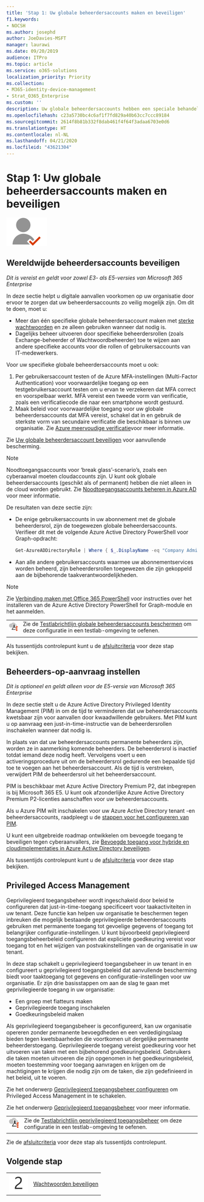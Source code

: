 ```yaml
---
title: 'Stap 1: Uw globale beheerdersaccounts maken en beveiligen'
f1.keywords:
- NOCSH
ms.author: josephd
author: JoeDavies-MSFT
manager: laurawi
ms.date: 09/20/2019
audience: ITPro
ms.topic: article
ms.service: o365-solutions
localization_priority: Priority
ms.collection:
- M365-identity-device-management
- Strat_O365_Enterprise
ms.custom: ''
description: Uw globale beheerdersaccounts hebben een speciale behandeling nodig om ze te beschermen tegen inbreuk van referenties.
ms.openlocfilehash: c23a5730bc4c6af1f7fd829a40b63cc7ccc89184
ms.sourcegitcommit: 2614f8b81b332f8dab461f4f64f3adaa6703e0d6
ms.translationtype: HT
ms.contentlocale: nl-NL
ms.lasthandoff: 04/21/2020
ms.locfileid: "43621304"
---
```

# <a name="step-1-create-and-protect-your-global-admin-accounts"></a>Stap 1: Uw globale beheerdersaccounts maken en beveiligen

![Fase 2: Identiteit](../media/deploy-foundation-infrastructure/identity_icon-small.png)

<a name="identity-global-admin"></a>
## <a name="protect-global-administrator-accounts"></a>Wereldwijde beheerdersaccounts beveiligen

*Dit is vereist en geldt voor zowel E3- als E5-versies van Microsoft 365 Enterprise*

In deze sectie helpt u digitale aanvallen voorkomen op uw organisatie door ervoor te zorgen dat uw beheerdersaccounts zo veilig mogelijk zijn. Om dit te doen, moet u:

- Meer dan één specifieke globale beheerdersaccount maken met [sterke wachtwoorden](https://support.microsoft.com//help/4026406/microsoft-account-create-a-strong-password) en ze alleen gebruiken wanneer dat nodig is.
- Dagelijks beheer uitvoeren door specifieke beheerdersrollen (zoals Exchange-beheerder of Wachtwoordbeheerder) toe te wijzen aan andere specifieke accounts voor die rollen of gebruikersaccounts van IT-medewerkers.

Voor uw specifieke globale beheerdersaccounts moet u ook:

1. Per gebruikersaccount testen of de Azure MFA-instellingen (Multi-Factor Authentication) voor voorwaardelijke toegang op een testgebruikersaccount testen om u ervan te verzekeren dat MFA correct en voorspelbaar werkt. MFA vereist een tweede vorm van verificatie, zoals een verificatiecode die naar een smartphone wordt gestuurd.
2. Maak beleid voor voorwaardelijke toegang voor uw globale beheerdersaccounts dat MFA vereist, schakel dat in en gebruik de sterkste vorm van secundaire verificatie die beschikbaar is binnen uw organisatie. Zie [Azure meervoudige verificatie](identity-access-prerequisites.md#protecting-administrator-accounts)voor meer informatie.

Zie [Uw globale beheerdersaccount beveiligen](https://docs.microsoft.com/office365/enterprise/protect-your-global-administrator-accounts#additional-protections-for-enterprise-organizations) voor aanvullende bescherming.

> [!Note]
> Noodtoegangsaccounts voor ‘break glass’-scenario’s, zoals een cyberaanval moeten cloudaccounts zijn. U kunt ook globale beheerdersaccounts (geschikt als of permanent) hebben die niet alleen in de cloud worden gebruikt. Zie [Noodtoegangsaccounts beheren in Azure AD](https://docs.microsoft.com/azure/active-directory/users-groups-roles/directory-emergency-access) voor meer informatie.

De resultaten van deze sectie zijn:

- De enige gebruikersaccounts in uw abonnement met de globale beheerdersrol, zijn de toegewezen globale beheerdersaccounts. Verifieer dit met de volgende Azure Active Directory PowerShell voor Graph-opdracht: 
  ```powershell
  Get-AzureADDirectoryRole | Where { $_.DisplayName -eq "Company Administrator" } | Get-AzureADDirectoryRoleMember | Ft DisplayName
  ```
- Aan alle andere gebruikersaccounts waarmee uw abonnementservices worden beheerd, zijn beheerdersrollen toegewezen die zijn gekoppeld aan de bijbehorende taakverantwoordelijkheden.

> [!Note]
> Zie [Verbinding maken met Office 365 PowerShell](https://docs.microsoft.com/office365/enterprise/powershell/connect-to-office-365-powershell) voor instructies over het installeren van de Azure Active Directory PowerShell for Graph-module en het aanmelden.

|||
|:-------|:-----|
|![Testlabrichtlijnen voor de Microsoft-cloud](../media/m365-enterprise-test-lab-guides/cloud-tlg-icon-small.png)|  Zie de [Testlabrichtlijn globale beheerdersaccounts beschermen](protect-global-administrator-accounts-microsoft-365-test-environment.md) om deze configuratie in een testlab-omgeving te oefenen. |
|||

Als tussentijds controlepunt kunt u de [afsluitcriteria](identity-exit-criteria.md#crit-identity-global-admin) voor deze stap bekijken.


<a name="identity-pim"></a>
## <a name="set-up-on-demand-administrators"></a>Beheerders-op-aanvraag instellen

*Dit is optioneel en geldt alleen voor de E5-versie van Microsoft 365 Enterprise*

In deze sectie stelt u de Azure Active Directory Privileged Identity Management (PIM) in om de tijd te verminderen dat uw beheerdersaccounts kwetsbaar zijn voor aanvallen door kwaadwillende gebruikers. Met PIM kunt u op aanvraag een just-in-time-instructie van de beheerdersrollen inschakelen wanneer dat nodig is.  

In plaats van dat uw beheerdersaccounts permanente beheerders zijn, worden ze in aanmerking komende beheerders. De beheerdersrol is inactief totdat iemand deze nodig heeft. Vervolgens voert u een activeringsprocedure uit om de beheerdersrol gedurende een bepaalde tijd toe te voegen aan het beheerdersaccount. Als de tijd is verstreken, verwijdert PIM de beheerdersrol uit het beheerdersaccount.

PIM is beschikbaar met Azure Active Directory Premium P2, dat inbegrepen is bij Microsoft 365 E5. U kunt ook afzonderlijke Azure Active Directory Premium P2-licenties aanschaffen voor uw beheerdersaccounts.

Als u Azure PIM wilt inschakelen voor uw Azure Active Directory tenant -en beheerdersaccounts, raadpleegt u de [stappen voor het configureren van PIM](https://docs.microsoft.com/azure/active-directory/active-directory-privileged-identity-management-configure).

U kunt een uitgebreide roadmap ontwikkelen om bevoegde toegang te beveiligen tegen cyberaanvallers, zie [Bevoegde toegang voor hybride en cloudimplementaties in Azure Active Directory beveiligen](https://docs.microsoft.com/azure/active-directory/admin-roles-best-practices).

Als tussentijds controlepunt kunt u de [afsluitcriteria](identity-exit-criteria.md#crit-identity-pim) voor deze stap bekijken.


<a name="identity-pam"></a>
## <a name="privileged-access-management"></a>Privileged Access Management

Geprivilegieerd toegangsbeheer wordt ingeschakeld door beleid te configureren dat just-in-time-toegang specificeert voor taakactiviteiten in uw tenant. Deze functie kan helpen uw organisatie te beschermen tegen inbreuken die mogelijk bestaande geprivilegieerde beheerdersaccounts gebruiken met permanente toegang tot gevoelige gegevens of toegang tot belangrijker configuratie-instellingen. U kunt bijvoorbeeld geprivilegieerd toegangsbeheerbeleid configureren dat expliciete goedkeuring vereist voor toegang tot en het wijzigen van postvakinstellingen van de organisatie in uw tenant.

In deze stap schakelt u geprivilegieerd toegangsbeheer in uw tenant in en configureert u geprivilegieerd toegangsbeleid dat aanvullende bescherming biedt voor taaktoegang tot gegevens en configuratie-instellingen voor uw organisatie. Er zijn drie basisstappen om aan de slag te gaan met geprivilegieerde toegang in uw organisatie:

- Een groep met fiatteurs maken
- Geprivilegieerde toegang inschakelen
- Goedkeuringsbeleid maken

Als geprivilegieerd toegangsbeheer is geconfigureerd, kan uw organisatie opereren zonder permanente bevoegdheden en een verdedigingslaag bieden tegen kwetsbaarheden die voortkomen uit dergelijke permanente beheerderstoegang. Geprivilegieerde toegang vereist goedkeuring voor het uitvoeren van taken met een bijbehorend goedkeuringsbeleid. Gebruikers die taken moeten uitvoeren die zijn opgenomen in het goedkeuringsbeleid, moeten toestemming voor toegang aanvragen en krijgen om de machtigingen te krijgen die nodig zijn om de taken, die zijn gedefinieerd in het beleid, uit te voeren.

Zie het onderwerp [Geprivilegieerd toegangsbeheer configureren](https://docs.microsoft.com/office365/securitycompliance/privileged-access-management-configuration) om Privileged Access Management in te schakelen.

Zie het onderwerp [Geprivilegieerd toegangsbeheer](https://docs.microsoft.com/office365/securitycompliance/privileged-access-management-overview) voor meer informatie.


|||
|:-------|:-----|
|![Testlabrichtlijnen voor de Microsoft-cloud](../media/m365-enterprise-test-lab-guides/cloud-tlg-icon-small.png)|  Zie de [Testlabrichtlijn geprivilegieerd toegangsbeheer](privileged-access-microsoft-365-enterprise-dev-test-environment.md) om deze configuratie in een testlab-omgeving te oefenen. |
|||

Zie de [afsluitcriteria](identity-exit-criteria.md#crit-identity-pam) voor deze stap als tussentijds controlepunt.

## <a name="next-step"></a>Volgende stap

|||
|:-------|:-----|
|![Stap 2](../media/stepnumbers/Step2.png)| [Wachtwoorden beveiligen](identity-secure-your-passwords.md) |

